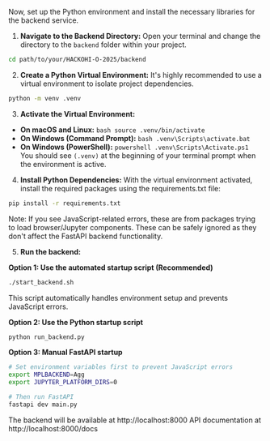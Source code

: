 
Now, set up the Python environment and install the necessary libraries for the backend service.

1.  **Navigate to the Backend Directory:**
  Open your terminal and change the directory to the `backend` folder within your project.

  ```bash
  cd path/to/your/HACKOHI-O-2025/backend
  ```

2.  **Create a Python Virtual Environment:**
  It's highly recommended to use a virtual environment to isolate project dependencies.

  ```bash
  python -m venv .venv
  ```

3.  **Activate the Virtual Environment:**

  *   **On macOS and Linux:**
    ```bash
    source .venv/bin/activate
    ```
  *   **On Windows (Command Prompt):**
    ```bash
    .venv\Scripts\activate.bat
    ```
  *   **On Windows (PowerShell):**
    ```powershell
    .venv\Scripts\Activate.ps1
    ```
  You should see `(.venv)` at the beginning of your terminal prompt when the environment is active.

4.  **Install Python Dependencies:**
  With the virtual environment activated, install the required packages using the requirements.txt file:

  ```bash
  pip install -r requirements.txt
  ```
  
  Note: If you see JavaScript-related errors, these are from packages trying to load browser/Jupyter components. 
  These can be safely ignored as they don't affect the FastAPI backend functionality.

5. **Run the backend:**
  
  **Option 1: Use the automated startup script (Recommended)**
  ```bash
  ./start_backend.sh
  ```
  This script automatically handles environment setup and prevents JavaScript errors.
  
  **Option 2: Use the Python startup script**
  ```bash
  python run_backend.py
  ```
  
  **Option 3: Manual FastAPI startup**
  ```bash
  # Set environment variables first to prevent JavaScript errors
  export MPLBACKEND=Agg
  export JUPYTER_PLATFORM_DIRS=0
  
  # Then run FastAPI
  fastapi dev main.py
  ```
  
  The backend will be available at http://localhost:8000
  API documentation at http://localhost:8000/docs